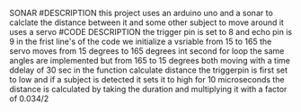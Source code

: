 SONAR
	#DESCRIPTION
		this project uses an arduino uno and a sonar to calclate the distance between it and some other subject to move around it uses a servo
	#CODE DESCRIPTION
		the trigger pin is set to 8 and echo pin is 9
		in the frist line's of the code we initialize a vsriable from 15 to 165 the servo moves from 15 degrees to 165 degrees
		int second for loop the same angles are implemented but from 165 to 15 degrees both moving with a time ddelay of 30 sec
		in the function calculate distance the triggerpin is first set to low and if a subject is detected it sets it to high for 10 microseconds
		the distance is calculated by taking the duration and multiplying it with a factor of 0.034/2



